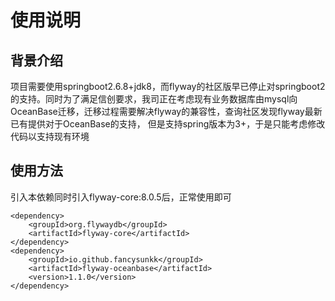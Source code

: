 # 使用说明

## 背景介绍

项目需要使用springboot2.6.8+jdk8，而flyway的社区版早已停止对springboot2的支持。同时为了满足信创要求，我司正在考虑现有业务数据库由mysql向OceanBase迁移，迁移过程需要解决flyway的兼容性，查询社区发现flyway最新已有提供对于OceanBase的支持，
但是支持spring版本为3+，于是只能考虑修改代码以支持现有环境

## 使用方法

引入本依赖同时引入flyway-core:8.0.5后，正常使用即可

```
<dependency>
    <groupId>org.flywaydb</groupId>
    <artifactId>flyway-core</artifactId>
</dependency>
<dependency>
    <groupId>io.github.fancysunkk</groupId>
    <artifactId>flyway-oceanbase</artifactId>
    <version>1.1.0</version>
</dependency>
```

